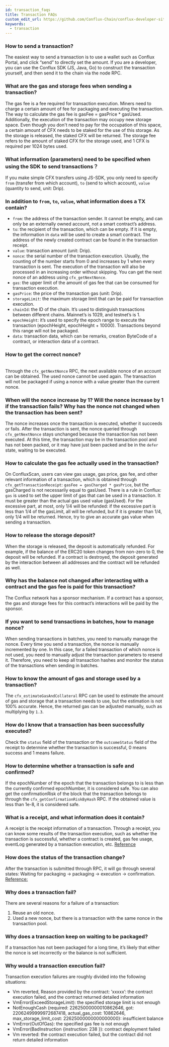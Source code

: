 ```yaml
---
id: transaction_faqs
title: Transaction FAQs
custom_edit_url: https://github.com/Conflux-Chain/conflux-developer-site/edit/master/docs/sending-tx/en/tx-faq.md
keywords:
  - transaction
---
```


### How to send a transaction?

The easiest way to send a transaction is to use a wallet such as Conflux Portal, and click “send” to directly set the amount. If you are a developer, you can use the Conflux SDK (JS, Java, Go) to construct the transaction yourself, and then send it to the chain via the node RPC.

### What are the gas and storage fees when sending a transaction?

The gas fee is a fee required for transaction execution. Miners need to charge a certain amount of fee for packaging and executing the transaction. The way to calculate the gas fee is gasFee = gasPrice * gasUsed. 
Additionally, the execution of the transaction may occupy new storage space. Even though you don't need to pay for the occupation of this space, a certain amount of CFX needs to be staked for the use of this storage. As the storage is released, the staked CFX will be returned. 
The storage fee refers to the amount of staked CFX for the storage used, and 1 CFX is required per 1024 bytes used.

### What information (parameters) need to be specified when using the SDK to send transactions？

If you make simple CFX transfers using JS-SDK, you only need to specify `from` (transfer from which account), `to` (send to which account), `value` (quantity to send, unit: Drip).

### In addition to `from`, `to`, `value`, what information does a TX contain?

* `from`: the address of the transaction sender. It cannot be empty, and can only be an externally owned account, not a smart contract’s address.
* `to`: the recipient of the transaction, which can be empty. If it is empty, the information in `data` will be used to create a smart contract. The address of the newly created contract can be found in the transaction receipt.
* `value`: transaction amount (unit: Drip).
* `nonce`: the serial number of the transaction execution. Usually, the counting of the number starts from 0 and increases by 1 when every transaction is sent. The execution of the transaction will also be processed in an increasing order without skipping. You can get the next nonce of an address using `cfx_getNextNonce`.
* `gas`: the upper limit of the amount of gas fee that can be consumed for transaction execution.
* `gasPrice`: the price of the transaction gas (unit: Drip).
* `storageLimit`: the maximum storage limit that can be paid for transaction execution.
* `chainId`: the ID of the chain. It’s used to distinguish transactions between different chains. Mainnet’s is 1029, and testnet’s is 1.
* `epochHeight`: it’s used to specify the epoch range to execute the transaction (epochHeight, epochHeight + 10000). Transactions beyond this range will not be packaged.
* `data`: transaction data, which can be remarks, creation ByteCode of a contract, or interaction data of a contract.

### How to get the correct nonce?
\
Through the  `cfx_getNextNonce` RPC, the next available nonce of an account can be obtained. The used nonce cannot be used again. The transaction will not be packaged if using a nonce with a value greater than the current nonce.

### When will the nonce increase by 1? Will the nonce increase by 1 if the transaction fails? Why has the nonce not changed when the transaction has been sent?

The nonce increases once the transaction is executed, whether it succeeds or fails.
After the transaction is sent, the nonce queried through `cfx_getNextNonce` stays unchanged because the transaction has not been executed. At this time, the transaction may be in the transaction pool and has not been packed, or it may have just been packed and be in the `defer` state, waiting to be executed.

### How to calculate the gas fee actually used in the transaction?

On ConfluxScan, users can view gas usage, gas price, gas fee, and other relevant information of a transaction, which is obtained through `cfx_getTransactionReceipt`: `gasFee = gasCharged * gasPrice`, but the gasCharged is not necessarily equal to gasUsed. 
There is a rule in Conflux: `gas` is used to set the upper limit of gas that can be used in a transaction. It must be greater than the actual gas used value (gasUsed). 
For the excessive part, at most, only 1/4 will be refunded: if the excessive part is less than 1/4 of the gasLimit, all will be refunded, but if it is greater than 1/4, only 1/4 will be returned. Hence, try to give an accurate gas value when sending a transaction.

### How to release the storage deposit?

When the storage is released, the deposit is automatically refunded. For example, if the balance of the ERC20 token changes from non-zero to 0, the deposit will be refunded. If a contract is destroyed, the deposit generated by the interaction between all addresses and the contract will be refunded as well.

### Why has the balance not changed after interacting with a contract and the gas fee is paid for this transaction?

The Conflux network has a sponsor mechanism. If a contract has a sponsor, the gas and storage fees for this contract’s interactions will be paid by the sponsor.

### If you want to send transactions in batches, how to manage nonce?

When sending transactions in batches, you need to manually manage the nonce. Every time you send a transaction, the nonce is manually incremented by one. 
In this case, for a failed transaction of which nonce is not used, you need to manually adjust the transaction parameters to resend it. 
Therefore, you need to keep all transaction hashes and monitor the status of the transactions when sending in batches. 

### How to know the amount of gas and storage used by a transaction?

The `cfx_estimateGasAndCollateral` RPC can be used to estimate the amount of gas and storage that a transaction needs to use, but the estimation is not 100% accurate. 
Hence, the returned gas can be adjusted manually, such as multiplying by `1.3`.

### How do I know that a transaction has been successfully executed?

Check the `status` field of the transaction or the `outcomeStatus` field of the receipt to determine whether the transaction is successful, 0 means success and 1 means failure.

### How to determine whether a transaction is safe and confirmed?

If the epochNumber of the epoch that the transaction belongs to is less than the currently confirmed epochNumber, it is considered safe.
You can also get the confirmationRisk of the block that the transaction belongs to through the `cfx_getConfirmationRiskByHash` RPC.
If the obtained value is less than 1e-8, it is considered safe.

### What is a receipt, and what information does it contain?

A receipt is the receipt information of a transaction. Through a receipt, you can know some results of the transaction execution, such as whether the transaction is successful, whether a contract is created, gas fee usage, eventLog generated by a transaction execution, etc.
[Reference](http://developer.confluxnetwork.org/docs/conflux-doc/docs/json_rpc/#cfx_gettransactionreceipt)

### How does the status of the transaction change?

After the transaction is submitted through RPC, it will go through several states: Waiting for packaging -> packaging -> execution -> confirmation.
[Reference:](http://developer.confluxnetwork.org/docs/conflux-doc/docs/send_transaction/#track-my-transaction)

### Why does a transaction fail?

There are several reasons for a failure of a transaction:

1. Reuse an old nonce.
2. Used a new nonce, but there is a transaction with the same nonce in the transaction pool. 

### Why does a transaction keep on waiting to be packaged?

If a transaction has not been packaged for a long time, it’s likely that either the nonce is set incorrectly or the balance is not sufficient.

### Why would a transaction execution fail?

Transaction execution failures are roughly divided into the following situations:

* Vm reverted, Reason provided by the contract: ’xxxxx’: the contract execution failed, and the contract returned detailed information
* VmError(ExceedStorageLimit): the specified storage limit is not enough
* NotEnoughCash {required: 22625000000010862646, got: 22062499999972687418, actual_gas_cost: 10862646, max_storage_limit_cost: 22625000000000000000}: insufficient balance
* VmError(OutOfGas): the specified gas fee is not enough
* VmError(BadInstruction {instruction: 238 }): contract deployment failed
* Vm reverted: the contract execution failed, but the contract did not return detailed information
